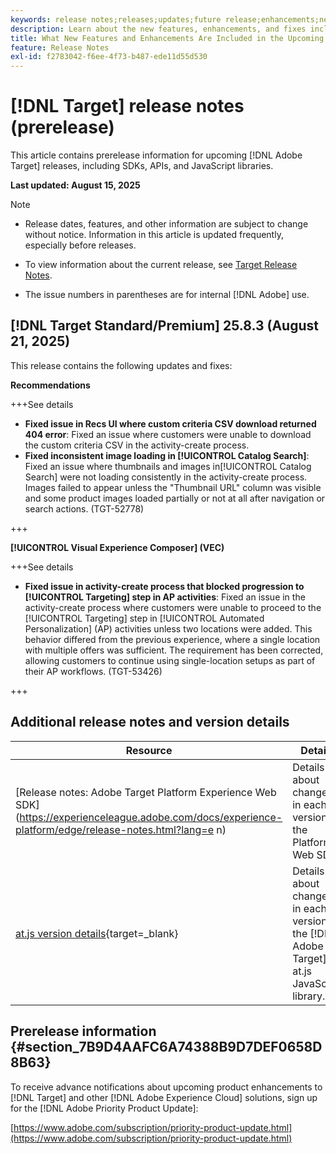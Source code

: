 ```yaml
---
keywords: release notes;releases;updates;future release;enhancements;new features;fixes;updates;prerelease;early access
description: Learn about the new features, enhancements, and fixes included in the upcoming release of [!DNL Target], including SDKs, APIs, and JavaScript libraries.
title: What New Features and Enhancements Are Included in the Upcoming [!DNL Target] Release?
feature: Release Notes
exl-id: f2783042-f6ee-4f73-b487-ede11d55d530
---
```

# [!DNL Target] release notes (prerelease)

This article contains prerelease information for upcoming [!DNL Adobe Target] releases, including SDKs, APIs, and JavaScript libraries.

**Last updated: August 15, 2025**

>[!NOTE]
>
>* Release dates, features, and other information are subject to change without notice. Information in this article is updated frequently, especially before releases.
>
>* To view information about the current release, see [Target Release Notes](release-notes.md). 
>
>* The issue numbers in parentheses are for internal [!DNL Adobe] use.

## [!DNL Target Standard/Premium] 25.8.3 (August 21, 2025)

This release contains the following updates and fixes:

**Recommendations**

+++See details
* **Fixed issue in Recs UI where custom criteria CSV download returned 404 error**: Fixed an issue where customers were unable to download the custom criteria CSV in the activity-create process.
* **Fixed inconsistent image loading in [!UICONTROL Catalog Search]**: Fixed an issue where thumbnails and images in[!UICONTROL  Catalog Search] were not loading consistently in the activity-create process. Images failed to appear unless the "Thumbnail URL" column was visible and some product images loaded partially or not at all after navigation or search actions. (TGT-52778)

+++

**[!UICONTROL Visual Experience Composer] (VEC)**

+++See details
* **Fixed issue in activity-create process that blocked progression to [!UICONTROL Targeting] step in AP activities**: Fixed an issue in the activity-create process where customers were unable to proceed to the [!UICONTROL Targeting] step in [!UICONTROL Automated Personalization] (AP) activities unless two locations were added. This behavior differed from the previous experience, where a single location with multiple offers was sufficient. The requirement has been corrected, allowing customers to continue using single-location setups as part of their AP workflows. (TGT-53426)

+++

## Additional release notes and version details

|Resource|Details|
|--- |--- |
|[Release notes: Adobe Target Platform Experience Web SDK](https://experienceleague.adobe.com/docs/experience-platform/edge/release-notes.html?lang=e n)|Details about changes in each version of the Platform Web SDK.|
|[at.js version details](https://experienceleague.adobe.com/docs/target-dev/developer/client-side/at-js-implementation/target-atjs-versions.html){target=_blank}|Details about changes in each version of the [!DNL Adobe Target] at.js JavaScript library.|

## Prerelease information {#section_7B9D4AAFC6A74388B9D7DEF0658D8B63} 

To receive advance notifications about upcoming product enhancements to [!DNL Target] and other [!DNL Adobe Experience Cloud] solutions, sign up for the [!DNL Adobe Priority Product Update]:

[https://www.adobe.com/subscription/priority-product-update.html](https://www.adobe.com/subscription/priority-product-update.html)
